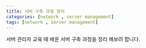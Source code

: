```yaml
---
title: 서버 구축 과정 정리
categories: [network , server management]
tags: [network , server management]
---
```


서버 관리자 교육 때 배운 서버 구축 과정을 정리 해보려 합니다.


## 
